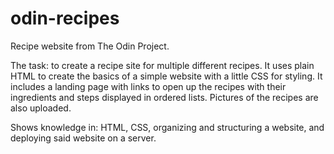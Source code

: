 # odin-recipes

Recipe website from The Odin Project.

The task: to create a recipe site for multiple different recipes. It uses plain HTML to create the basics of a simple website with a little CSS for styling.
It includes a landing page with links to open up the recipes with their ingredients and steps displayed in ordered lists. Pictures of the recipes are also uploaded.

Shows knowledge in: HTML, CSS, organizing and structuring a website, and deploying said website on a server.

